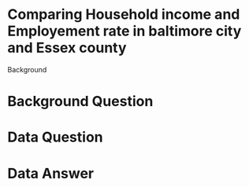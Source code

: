 # Comparing Household income and Employement rate in baltimore city and Essex county

Background

# Background Question

# Data Question

# Data Answer
